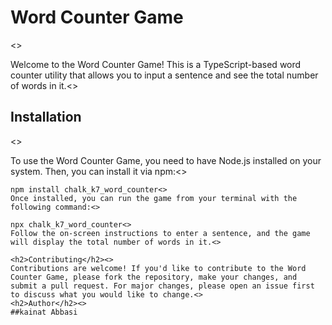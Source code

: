 <h1>Word Counter Game</h1><>

Welcome to the Word Counter Game! This is a TypeScript-based word counter utility that allows you to input a sentence and see the total number of words in it.<>

<h2>Installation</h2><>

To use the Word Counter Game, you need to have Node.js installed on your system. Then, you can install it via npm:<>

```bash<>
npm install chalk_k7_word_counter<>
Once installed, you can run the game from your terminal with the following command:<>

npx chalk_k7_word_counter<>
Follow the on-screen instructions to enter a sentence, and the game will display the total number of words in it.<>

<h2>Contributing</h2><>
Contributions are welcome! If you'd like to contribute to the Word Counter Game, please fork the repository, make your changes, and submit a pull request. For major changes, please open an issue first to discuss what you would like to change.<>
<h2>Author</h2><>
##kainat Abbasi
